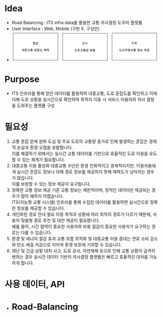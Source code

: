 # Idea

* Road Balancing : ITS infra data를 활용한 교통 의사결정 도우미 플랫폼
* User Interface : Web, Mobile (구현 X, 구상만)
* ![alt text](image.png)

# Purpose

* ITS 인프라를 통해 얻은 데이터를 활용하여 대중교통, 도로 혼잡도를 확인하고 이에 더해 도로 상황을 실시간으로 확인하여 목적지 이동 시 서비스 이용자의 의사 결정을 도와주는 플랫폼 구성

# 필요성

1. 교통 혼잡 문제 완화
도심 및 주요 도로의 교통량 증가로 인해 발생하는 혼잡은 경제적 손실과 환경 오염을 유발합니다. 
</br>이를 해결하기 위해서는 실시간 교통 데이터를 기반으로 효율적인 도로 이용을 유도할 수 있는 체계가 필요합니다.
2. 대중교통 이용 활성화
대중교통 수단은 환경 친화적이고 경제적이지만, 이용자들에게 실시간 혼잡도 정보나 대체 경로 정보를 제공하지 못해 매력도가 낮아지는 경우가 많습니다. 
</br>이를 보완할 수 있는 정보 제공이 요구됩니다.
3. 정확한 교통 정보 제공
기존 교통 정보는 제한적이며, 정적인 데이터만 제공되는 경우가 많아 예측이 어렵습니다. 
</br>ITS(지능형 교통 시스템) 인프라를 통해 수집된 데이터를 활용하면 실시간으로 정확한 정보를 제공할 수 있습니다.
4. 개인화된 경로 안내 필요
이동 목적과 상황에 따라 최적의 경로가 다르기 때문에, 사용자 맞춤형 경로 추천 및 대안 제공이 필요합니다. 
</br>예를 들어, 시간 절약이 중요한 사용자와 비용 절감이 중요한 사용자가 요구하는 경로는 다를 수 있습니다.
5. 환경 및 에너지 절감 효과
교통 흐름 최적화 및 대중교통 이용 증대는 연료 소비 감소와 탄소 배출 저감으로 이어져 환경 보호에 기여할 수 있습니다.
1. 재난 및 긴급 상황 대처
사고, 도로 공사, 자연재해 등으로 인해 교통 상황이 급격히 변하는 경우 실시간 데이터 기반의 의사결정 플랫폼은 빠르고 효율적인 대처를 가능하게 합니다.

# 사용 데이터, API

* # Road-Balancing
